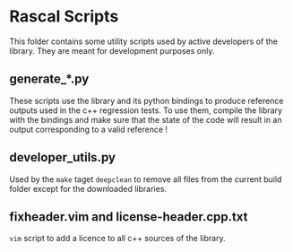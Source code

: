 # Rascal Scripts

This folder contains some utility scripts used by active developers of the library.
They are meant for development purposes only.

## generate_*.py

These scripts use the library and its python bindings to produce reference outputs used in the c++ regression tests.
To use them, compile the library with the bindings and make sure that the state of the code will result in an output corresponding to a valid reference !

## developer_utils.py

Used by the `make` taget `deepclean` to remove all files from the current build folder except for the downloaded libraries.

## fixheader.vim and license-header.cpp.txt

`vim` script to add a licence to all c++ sources of the library.
